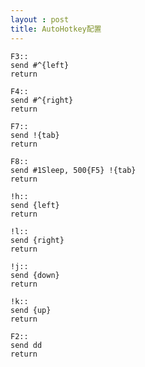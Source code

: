 ```yaml
---
layout : post
title: AutoHotkey配置
---
```


    F3::
    send #^{left}
    return

    F4::
    send #^{right}
    return

    F7::
    send !{tab}
    return

    F8::
    send #1Sleep, 500{F5} !{tab}
    return

    !h::
    send {left}
    return

    !l::
    send {right}
    return

    !j::
    send {down}
    return

    !k::
    send {up}
    return

    F2::
    send dd
    return
